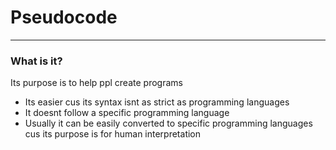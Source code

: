 # Pseudocode
---
### What is it?
Its purpose is to help ppl create programs
- Its easier cus its syntax isnt as strict as programming languages
- It doesnt follow a specific programming language
- Usually it can be easily converted to specific programming languages cus its purpose is for human interpretation